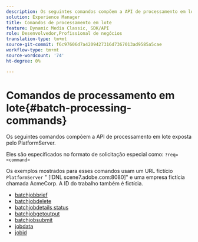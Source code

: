 ```yaml
---
description: Os seguintes comandos compõem a API de processamento em lote exposta pelo PlatformServer.
solution: Experience Manager
title: Comandos de processamento em lote
feature: Dynamic Media Classic, SDK/API
role: Desenvolvedor,Profissional de negócios
translation-type: tm+mt
source-git-commit: f6c97606d7a4209427316d7367013ad9585a5cae
workflow-type: tm+mt
source-wordcount: '74'
ht-degree: 0%

---
```



# Comandos de processamento em lote{#batch-processing-commands}

Os seguintes comandos compõem a API de processamento em lote exposta pelo PlatformServer.

Eles são especificados no formato de solicitação especial como: `?req=<command>`

Os exemplos mostrados para esses comandos usam um URL fictício `PlatformServer` &quot; [!DNL scene7.adobe.com:8080]&quot; e uma empresa fictícia chamada AcmeCorp. A ID do trabalho também é fictícia.

* [batchjobbrief](r-batchjobbriefstatus.md)
* [batchjobdelete](r-batchjobdelete.md)
* [batchjobdetails status](r-batchjobdetailedstatus.md)
* [batchjobgetoutput](r-batchjobgetoutput.md)
* [batchjobsubmit](r-batchjobsubmit.md)
* [jobdata](r-jobdata.md)
* [jobid](r-jobid.md)